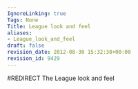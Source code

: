 ```yaml
---
IgnoreLinking: true
Tags: None
Title: League look and feel
aliases:
- League_look_and_feel
draft: false
revision_date: 2012-08-30 15:32:38+00:00
revision_id: 9429
---
```


#REDIRECT The League look and feel